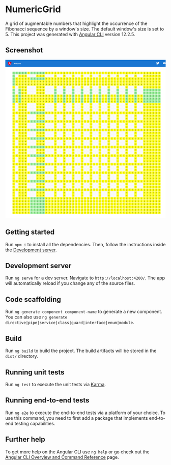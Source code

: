 # NumericGrid

A grid of augmentable numbers that highlight the occurrence of the Fibonacci sequence by a window's size. The default window's size is set to 5.
This project was generated with [Angular CLI](https://github.com/angular/angular-cli) version 12.2.5.

## Screenshot

![Fibonacci](Screenshots/localhost_4200_.png)

## Getting started

Run `npm i` to install all the dependencies. Then, follow the instructions inside the [Development server](#development-server).

## Development server

Run `ng serve` for a dev server. Navigate to `http://localhost:4200/`. The app will automatically reload if you change any of the source files.

## Code scaffolding

Run `ng generate component component-name` to generate a new component. You can also use `ng generate directive|pipe|service|class|guard|interface|enum|module`.

## Build

Run `ng build` to build the project. The build artifacts will be stored in the `dist/` directory.

## Running unit tests

Run `ng test` to execute the unit tests via [Karma](https://karma-runner.github.io).

## Running end-to-end tests

Run `ng e2e` to execute the end-to-end tests via a platform of your choice. To use this command, you need to first add a package that implements end-to-end testing capabilities.

## Further help

To get more help on the Angular CLI use `ng help` or go check out the [Angular CLI Overview and Command Reference](https://angular.io/cli) page.
